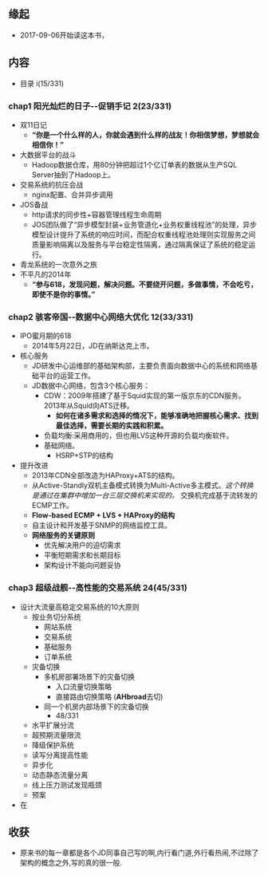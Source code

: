 ##  缘起
+ 2017-09-06开始读这本书，

##  内容
+ 目录 i(15/331)

###  chap1  阳光灿烂的日子--促销手记  2(23/331)
+ 双11日记
    + **“你是一个什么样的人，你就会遇到什么样的战友！你相信梦想，梦想就会相信你！”**
+ 大数据平台的战斗
    + Hadoop数据仓库，用80分钟把超过1个亿订单表的数据从生产SQL Server抽到了Hadoop上。  
+ 交易系统的抗压会战
    + nginx配置、合并异步调用
+ JOS备战
    + http请求的同步性+容器管理线程生命周期
    + JOS团队做了“异步模型封装+业务管道化+业务权重线程池”的处理，异步模型设计提升了系统的响应时间，而配合权重线程池处理则实现服务之间质量影响隔离以及服务与平台稳定性隔离，通过隔离保证了系统的稳定运行。
+ 青龙系统的一次意外之旅
+ 不平凡的2014年
    + **“参与618，发现问题，解决问题。不要绕开问题，多做事情，不会吃亏，即使不是你的事情。”**

###  chap2 骇客帝国--数据中心网络大优化  12(33/331)
+ IPO蜜月期的618
    + 2014年5月22日，JD在纳斯达克上市。
+ 核心服务
    + JD研发中心运维部的基础架构部，主要负责面向数据中心的系统和网络基础平台的运营工作。
    + JD数据中心网络，包含3个核心服务：
        + CDW：2009年搭建了基于Squid实现的第一版京东的CDN服务。2013年从Squid向ATS迁移。
            + **如何在诸多需求和选择的情况下，能够准确地把握核心需求、找到最佳选择，需要长期的实践和积累。**
        + 负载均衡:采用商用的，但也用LVS这种开源的负载均衡软件。
        + 基础网络。 
            + HSRP+STP的结构
+ 提升改进
    + 2013年CDN全部改造为HAProxy+ATS的结构。
    + 从Active-Standly双机主备模式转换为Multi-Active多主模式。*这个转换是通过在集群中增加一台三层交换机来实现的。* 交换机完成基于流转发的ECMP工作。
    + **Flow-based ECMP + LVS + HAProxy的结构**
    + 自主设计和开发基于SNMP的网络监控工具。
    + **网络服务的关键原则**
        + 优先解决用户的迫切需求
        + 平衡短期需求和长期目标
        + 架构设计不能向问题妥协

###  chap3 超级战舰--高性能的交易系统    24(45/331)
+ 设计大流量高稳定交易系统的10大原则
    + 按业务切分系统
        + 网站系统
        + 交易系统
        + 基础服务
        + 订单系统
    + 灾备切换
        + 多机房部署场景下的灾备切换
            + 入口流量切换策略
            + 直接路由切换策略 (**AHbroad**去切)
        + 同一个机房内部场景下的灾备切换
            + 48/331
    + 水平扩展分流
    + 超预期流量限流
    + 降级保护系统
    + 读写分离提高性能
    + 异步化
    + 动态静态流量分离
    + 线上压力测试发现瓶颈
    + 预案
+ 在



##  收获
+ 原来书的每一章都是各个JD同事自己写的啊,内行看门道,外行看热闹,不过除了架构的概念之外,写的真的很一般.
